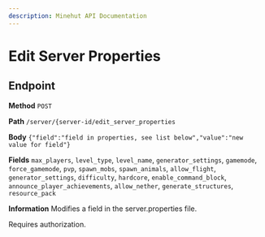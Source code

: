```yaml
---
description: Minehut API Documentation
---
```


# Edit Server Properties

## Endpoint

**Method** `POST`

**Path** `/server/{server-id/edit_server_properties`

**Body** `{"field":"field in properties, see list below","value":"new value for field"}`

**Fields** `max_players`, `level_type`, `level_name`, `generator_settings`, `gamemode`, `force_gamemode`, `pvp`, `spawn_mobs`, `spawn_animals`, `allow_flight`, `generator_settings`, `difficulty`, `hardcore`, `enable_command_block`, `announce_player_achievements`, `allow_nether`, `generate_structures`, `resource_pack`

**Information** Modifies a field in the server.properties file.

Requires authorization.
